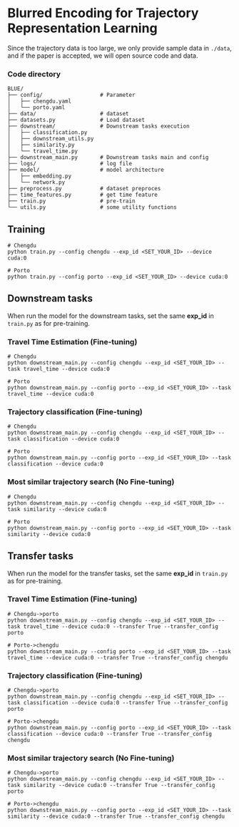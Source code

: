 # Blurred Encoding for Trajectory Representation Learning

Since the trajectory data is too large, we only provide sample data in `./data`, and if the paper is accepted, we will open source code and data.


### Code directory

```
BLUE/
├── config/                  # Parameter
│   ├── chengdu.yaml
│   └── porto.yaml
├── data/                    # dataset
├── datasets.py              # Load dataset
├── downstream/              # Downstream tasks execution
│   ├── classification.py
│   ├── downstream_utils.py
│   ├── similarity.py
│   └── travel_time.py
├── downstream_main.py       # Downstream tasks main and config
├── logs/                    # log file
├── model/                   # model architecture
│   ├── embedding.py
│   └── network.py
├── preprocess.py            # dataset preproces
├── time_features.py         # get time feature
├── train.py                 # pre-train
└── utils.py                 # some utility functions
```

## Training
```
# Chengdu
python train.py --config chengdu --exp_id <SET_YOUR_ID> --device cuda:0

# Porto
python train.py --config porto --exp_id <SET_YOUR_ID> --device cuda:0
```

## Downstream tasks
When run the model for the downstream tasks, set the same **exp_id** in `train.py` as for pre-training.

### Travel Time Estimation (Fine-tuning)
```
# Chengdu
python downstream_main.py --config chengdu --exp_id <SET_YOUR_ID> --task travel_time --device cuda:0 

# Porto
python downstream_main.py --config porto --exp_id <SET_YOUR_ID> --task travel_time --device cuda:0 
```

### Trajectory classification (Fine-tuning)
```
# Chengdu
python downstream_main.py --config chengdu --exp_id <SET_YOUR_ID> --task classification --device cuda:0 

# Porto
python downstream_main.py --config porto --exp_id <SET_YOUR_ID> --task classification --device cuda:0 
```

### Most similar trajectory search (No Fine-tuning)
```
# Chengdu
python downstream_main.py --config chengdu --exp_id <SET_YOUR_ID> --task similarity --device cuda:0 

# Porto
python downstream_main.py --config porto --exp_id <SET_YOUR_ID> --task similarity --device cuda:0 
```


## Transfer tasks
When run the model for the transfer tasks, set the same **exp_id** in `train.py` as for pre-training.

### Travel Time Estimation (Fine-tuning)
```
# Chengdu->porto
python downstream_main.py --config chengdu --exp_id <SET_YOUR_ID> --task travel_time --device cuda:0 --transfer True --transfer_config porto

# Porto->chengdu
python downstream_main.py --config porto --exp_id <SET_YOUR_ID> --task travel_time --device cuda:0 --transfer True --transfer_config chengdu
```

### Trajectory classification (Fine-tuning)
```
# Chengdu->porto
python downstream_main.py --config chengdu --exp_id <SET_YOUR_ID> --task classification --device cuda:0 --transfer True --transfer_config porto

# Porto->chengdu
python downstream_main.py --config porto --exp_id <SET_YOUR_ID> --task classification --device cuda:0 --transfer True --transfer_config chengdu
```

### Most similar trajectory search (No Fine-tuning)
```
# Chengdu->porto
python downstream_main.py --config chengdu --exp_id <SET_YOUR_ID> --task similarity --device cuda:0 --transfer True --transfer_config porto

# Porto->chengdu
python downstream_main.py --config porto --exp_id <SET_YOUR_ID> --task similarity --device cuda:0 --transfer True --transfer_config chengdu
```
